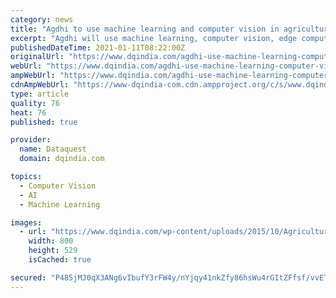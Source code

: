 ```yaml
---
category: news
title: "Agdhi to use machine learning and computer vision in agriculture"
excerpt: "Agdhi will use machine learning, computer vision, edge computing and spectral imaging techniques to detect the defects in seeds and crops"
publishedDateTime: 2021-01-11T08:22:00Z
originalUrl: "https://www.dqindia.com/agdhi-use-machine-learning-computer-vision-agriculture/"
webUrl: "https://www.dqindia.com/agdhi-use-machine-learning-computer-vision-agriculture/"
ampWebUrl: "https://www.dqindia.com/agdhi-use-machine-learning-computer-vision-agriculture/amp/"
cdnAmpWebUrl: "https://www-dqindia-com.cdn.ampproject.org/c/s/www.dqindia.com/agdhi-use-machine-learning-computer-vision-agriculture/amp/"
type: article
quality: 76
heat: 76
published: true

provider:
  name: Dataquest
  domain: dqindia.com

topics:
  - Computer Vision
  - AI
  - Machine Learning

images:
  - url: "https://www.dqindia.com/wp-content/uploads/2015/10/Agriculture1.jpg"
    width: 800
    height: 529
    isCached: true

secured: "P485jMJ0qX3ANg6vIbufY3rFW4y/nYjqy41nkZfy86hsWu4rGItZFfsf/vvETlKQOcrgCDZx1FGuyqDxYETMFCqN264G/T9V0UpM2RJkM8sPbKs6mUbuRN+WdvvBsNHsz7OimHQYuujTZV+iRxm44TDJ3P8P2BCM84Vg8+8y/pEetZ3NZ35SjTCocs0uxZp6kUaquhEy2BNxNB0I7DpZltYX2VH6S4Wps/YUfw9NCHFqHZj29N50YIM8R9v6+0tRGVbQVKuaLCfs+y7jD9dKJTcrDLJQ0btCpt1IiT0LWKalXiKmCBXKYW2+6VE6h42eoqi1xWs+FQqGZtJfXsnhyZF9GwQ77z/8/sPSUyw2S3U=;a0lIvZcvskJElmRAGx2TXA=="
---
```


